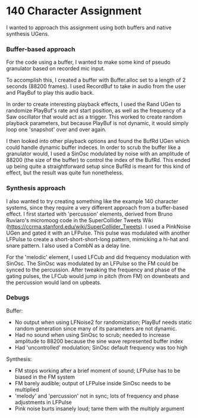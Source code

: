 # 140 Character Assignment

I wanted to approach this assignment using both buffers and native synthesis UGens.

### Buffer-based approach

For the code using a buffer, I wanted to make some kind of pseudo granulator based on recorded mic input.

To accomplish this, I created a buffer with Buffer.alloc set to a length of 2 seconds (88200 frames). I used RecordBuf to take in audio from the user and PlayBuf to play this audio back.

In order to create interesting playback effects, I used the Rand UGen to randomize PlayBuf's rate and start position, as well as the frequency of a Saw oscillator that would act as a trigger. This worked to create random playback parameters, but because PlayBuf is not dynamic, it would simply loop one 'snapshot' over and over again.

I then looked into other playback options and found the BufRd UGen which could handle dynamic buffer indeces. In order to scrub the buffer like a granulator would, I used a SinOsc modulated by noise with an amplitude of 88200 (the size of the buffer) to control the index of the BufRd. This ended up being quite a straightforward setup since BufRd is meant for this kind of effect, but the result was quite fun nonetheless.

### Synthesis approach

I also wanted to try creating something like the example 140 character systems, since they require a very different approach from a buffer-based effect. I first started with 'percussion' elements, derived from Bruno Ruviaro's micromoog code in the SuperCollider Tweets Wiki (https://ccrma.stanford.edu/wiki/SuperCollider_Tweets). I used a PinkNoise UGen and gated it with an LFPulse. This pulse was modulated with another LFPulse to create a short-short-short-long pattern, mimicking a hi-hat and snare pattern. I also used a CombN as a delay line.

For the 'melodic' element, I used LFCub and did frequency modulation with SinOsc. The SinOsc was modulated by an LFPulse so the FM could be synced to the percussion. After tweaking the frequency and phase of the gating pulses, the LFCub would jump in pitch (from FM) on downbeats and the percussion would land on upbeats.

### Debugs

Buffer:
- No output when using LFNoise2 for randomization; PlayBuf needs static random generation since many of its parameters are not dynamic. 
- Had no sound when using SinOsc to scrub; needed to increase amplitude to 88200 because the sine wave represented buffer index
- Had 'uncontrolled' modulation; SinOsc default frequency was too high

Synthesis:
- FM stops working after a brief moment of sound; LFPulse has to be biased in the FM system
- FM barely audible; output of LFPulse inside SinOsc needs to be multiplied
- 'melody' and 'percussion' not in sync; lots of frequency and phase adjustments in LFPulse
- Pink noise burts insanely loud; tame them with the multiply argument